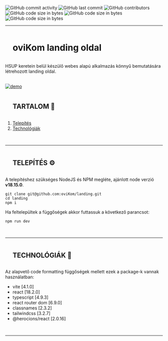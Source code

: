 ![GitHub commit activity](https://img.shields.io/github/commit-activity/m/oviKom/landing?color=pink&style=for-the-badge)
![GitHub last commit](https://img.shields.io/github/last-commit/oviKom/landing?style=for-the-badge)
![GitHub contributors](https://img.shields.io/github/contributors/oviKom/landing?style=for-the-badge) 
![GitHub code size in bytes](https://img.shields.io/github/languages/code-size/oviKom/landing?color=yellow&style=for-the-badge)
![GitHub code size in bytes](https://img.shields.io/github/package-json/dependency-version/oviKom/landing/dev/vite/main?color=purple&style=for-the-badge)
![GitHub code size in bytes](https://img.shields.io/github/package-json/dependency-version/oviKom/landing/react/main?color=blue&style=for-the-badge)

***
<div id="user-content-toc">
  <ul>
    <summary><h1 style="display: inline-block;">oviKom landing oldal</h1></summary>
  </ul>
</div> 
HSUP keretein belül készülő webes alapú alkalmazás könnyű bemutatására létrehozott landing oldal.
<br />
<br />
<a href="https://ovikom-frontend.vercel.app/" target="_blank">
  
[![demo](https://img.shields.io/badge/💻-DEMO-red?style=for-the-badge)](https://ovikom-landing.vercel.app/)
</a>
<br />

<div id="user-content-toc">
  <ul>
    <summary><h2 style="display: inline-block;">TARTALOM 🔗</h2></summary>
  </ul>
</div> 

1. [Telepítés](#installation)
2. [Technológiák](#technologies)
<br />

***

<div id="user-content-toc">
  <ul>
    <summary><h2 id="installation" style="display: inline-block;">TELEPÍTÉS ⚙️</h2></summary>
  </ul>
</div> 
<p style="margin-bottom:5px">A telepítéshez szükséges NodeJS és NPM megléte, ajánlott node verzió <b>v18.15.0</b>.</p>

```
git clone git@github.com:oviKom/landing.git
cd landing
npm i
```

Ha feltelepültek a függőségek akkor futtassuk a következő parancsot:

```
npm run dev
```
<br />

***

<div id="user-content-toc">
  <ul>
    <summary><h2 id="technologies" style="display: inline-block;">TECHNOLÓGIÁK 🧬</h2></summary>
  </ul>
</div>
Az alapvető code formatting függőségek mellett ezek a package-k vannak használatban:

- vite [4.1.0]
- react [18.2.0]
- typescript [4.9.3]
- react router dom [6.9.0]
- classnames [2.3.2]
- tailwindcss [3.2.7]
- @herocions/react [2.0.16]
<br />

***

